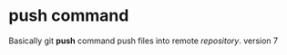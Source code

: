 push command
==============

Basically git **push** command push files into remote *repository*.
version 7

